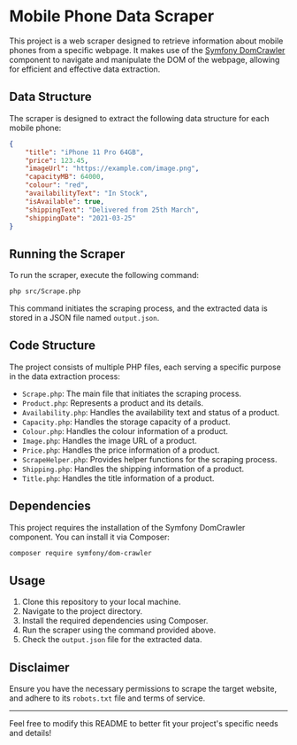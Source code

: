 # Mobile Phone Data Scraper

This project is a web scraper designed to retrieve information about mobile phones from a specific webpage. It makes use of the [Symfony DomCrawler](https://symfony.com/doc/current/components/dom_crawler.html) component to navigate and manipulate the DOM of the webpage, allowing for efficient and effective data extraction.

## Data Structure

The scraper is designed to extract the following data structure for each mobile phone:

```json
{
    "title": "iPhone 11 Pro 64GB",
    "price": 123.45,
    "imageUrl": "https://example.com/image.png",
    "capacityMB": 64000,
    "colour": "red",
    "availabilityText": "In Stock",
    "isAvailable": true,
    "shippingText": "Delivered from 25th March",
    "shippingDate": "2021-03-25"
}
```

## Running the Scraper

To run the scraper, execute the following command:

```bash
php src/Scrape.php
```

This command initiates the scraping process, and the extracted data is stored in a JSON file named `output.json`.

## Code Structure

The project consists of multiple PHP files, each serving a specific purpose in the data extraction process:

- `Scrape.php`: The main file that initiates the scraping process.
- `Product.php`: Represents a product and its details.
- `Availability.php`: Handles the availability text and status of a product.
- `Capacity.php`: Handles the storage capacity of a product.
- `Colour.php`: Handles the colour information of a product.
- `Image.php`: Handles the image URL of a product.
- `Price.php`: Handles the price information of a product.
- `ScrapeHelper.php`: Provides helper functions for the scraping process.
- `Shipping.php`: Handles the shipping information of a product.
- `Title.php`: Handles the title information of a product.

## Dependencies

This project requires the installation of the Symfony DomCrawler component. You can install it via Composer:

```bash
composer require symfony/dom-crawler
```

## Usage

1. Clone this repository to your local machine.
2. Navigate to the project directory.
3. Install the required dependencies using Composer.
4. Run the scraper using the command provided above.
5. Check the `output.json` file for the extracted data.

## Disclaimer

Ensure you have the necessary permissions to scrape the target website, and adhere to its `robots.txt` file and terms of service.

---

Feel free to modify this README to better fit your project's specific needs and details!